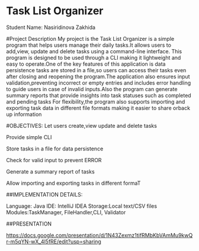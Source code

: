 # Task List Organizer
Student Name: Nasiridinova Zakhida

#Project Description
My project is the Task List Organizer is a simple program that helps users manage their daily tasks.It allows users to add,view, update and delete tasks using a command-line interface. This program is designed to be used through a CLI making it lightweight and easy to operate.One of the key features of this application is data persistence tasks are stored in a file,so users can access their tasks even after closing and reopening the program.The application also ensures input validation,preventing incorrect or empty entries and includes error handling to guide users in case of invalid inputs.Also the program can generate summary reports that provide insights into task statuses such as completed and pending tasks
For flexibility,the program also supports importing and exporting task data in different file formats making it easier to share orback up information

#OBJECTIVES:
Let users create,view update and delete tasks

Provide simple CLI

Store tasks in a file for data persistence

Check for valid input to prevent ERROR

Generate a summary report of tasks

Allow importing and exporting tasks in different formaT

##IMPLEMENTATION DETAILS:

Language: Java
IDE: IntelliJ IDEA 
Storage:Local text/CSV files
Modules:TaskManager, FileHandler,CLI, Validator


##PRESENTATION

https://docs.google.com/presentation/d/1N43Zexmz1tifRMbKbVAmMu9kwQr-m5qYN-wX_4l5fRE/edit?usp=sharing
